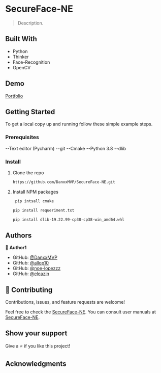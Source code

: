 <a name="readme-top"></a>

# SecureFace-NE

> Description.

## Built With

- Python
- Thinker
- Face-Recognition
- OpenCV


## Demo 

[Portfolio](https://github.com/DanxxMVP/SecureFace-NE.git)

## Getting Started

To get a local copy up and running follow these simple example steps.

### Prerequisites

--Text editor (Pycharm)
--git
--Cmake
--Python 3.8
--dlib 

### Install

1. Clone the repo
   ```sh
   https://github.com/DanxxMVP/SecureFace-NE.git
   ```
2. Install NPM packages
   ```sh
    pip intsall cmake
   ```
   ```sh
   pip install requeriment.txt
   ```
   ```sh
   pip install dlib-19.22.99-cp38-cp38-win_amd64.whl
   ```
   

## Authors

👤 **Author1**

- GitHub: [@DanxxMVP](https://github.com/DanxxMVP)
- GitHub: [@allop10](allop5602@gmail.com)
- GitHub: [@noe-lopezzz]( a01903451@utmir.edu.mx)
- GitHub: [@eleazin]()
  


## 🤝 Contributing

Contributions, issues, and feature requests are welcome!

Feel free to check the [SecureFace-NE](https://github.com/DanxxMVP/SecureFace-NE).
You can consult user manuals at [SecureFace-NE]([https://github.com/DanxxMVP/SecureFace-NE](https://drive.google.com/drive/folders/1eQ7SbtAZ7huvQltfnvhtKjj7Se_1M5PG?usp=drive_link)).
## Show your support

Give a ⭐️ if you like this project!

## Acknowledgments
